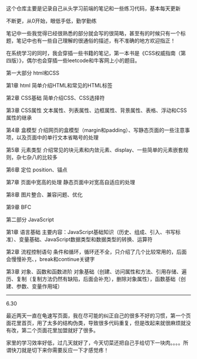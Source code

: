#

这个仓库主要是记录自己从头学习前端的笔记和一些练习代码，基本每天更新

不断更，从0开始，眼低手低，勤学勤练

笔记中一些我觉得已经很熟悉的部分就会写的很简略，甚至有的时候只有一个标题，笔记中也有一些自己理解的很通俗的描述，有不准确的地方欢迎指正！

在系统学习的同时，我会穿插一些书籍的笔记，第一本书是《CSS权威指南（第四版）》，偶尔也会穿插一些leetcode和牛客网上小的题目。




第一大部分 html和CSS

第1章 html    简单介绍HTML和常见的HTML标签

第2章 CSS基础    简单介绍CSS、CSS选择符

第3章 CSS属性    文本属性、列表属性、边框属性、背景属性、表格、浮动和CSS属性的继承

第4章 盒模型    介绍网页的盒模型（margin和padding）、写静态页面的一些注意事项，以及页面中的单行文本省略号的处理

第5章 元素类型    介绍常见的块元素和内敛元素、display、一些简单的元素嵌套规则，杂七杂八的比较多

第6章 定位    position、锚点

第7章 页面中宽高的处理    静态页面中对宽高自适应的处理

第8章 图片整合、兼容问题、优化

第9章 BFC



第二部分 JavaScript

第1章   语言基础  主要内容：JavaScript基础知识（历史、组成、引入、书写标准）、变量基础、JavaScript数据类型和数据类型的转换、运算符

第2章   流程控制语句    条件和循环，循环还不全，只介绍了几个比较常用的，后面会慢慢补充、，break和continue关键字

第3章    对象、函数和函数进阶    对象基础（创建、访问属性和方法、引用存储、遍历、复制（复制方法仍然有缺陷，后面会补充），删除对象属性），函数基础（创建、参数、变量作用域）



***

6.30

最近两天一直在龟速写页面，我在尽可能的纠正自己的很多不好的习惯，第一个页面花里首页，用了太多的结构伪类，导致很多代码重复，但是改起来就很麻烦就没有改，第二个页面花里加盟就好了很多。

家里的学习效率好低，过几天就好了，今天切菜还把自己手给切下一块肉。。。。所谓快刀就是切下来你需要反应一下才感觉疼！



